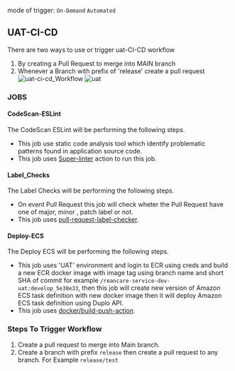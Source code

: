 mode of trigger: ```On-Demand``` ```Automated```
## UAT-CI-CD

There are two ways to use or trigger uat-CI-CD workflow
1. By creating a Pull Request to merge into MAIN branch
2. Whenever a Branch with prefix of 'release' create a pull request
![uat-ci-cd_Workflow](https://github.com/REAN-Foundation/reancare-service/blob/feature/flow_documentation/assets/images/uat-ci-cd_workflow.png?raw=true)
![uat](https://github.com/REAN-Foundation/reancare-service/blob/feature/flow_documentation/assets/images/Uat-ci-cd_example.png?raw=true)

### JOBS

#### CodeScan-ESLint
The CodeScan ESLint will be performing the following steps.

* This job use static code analysis tool which identify problematic patterns found in application source code.
* This job uses [Super-linter](https://github.com/marketplace/actions/super-linter) action to run this job.

#### Label_Checks
The Label Checks will be performing the following steps.

* On event Pull Request this job will check wheter the Pull Request have one of major, minor , patch label or not.
* This job uses [pull-request-label-checker](https://github.com/marketplace/actions/label-checker-for-pull-requests). 

#### Deploy-ECS
The Deploy ECS will be performing the following steps.

* This job uses 'UAT' environment and login to ECR using creds and build a new ECR docker image with image tag using branch name and short SHA of commit for example ``` /reancare-service-dev-uat:develop_5e38e33 ```, then this job will create new version of Amazon ECS task definition with new docker image then it will deploy Amazon ECS task definition using Duplo API.
* This job uses [docker/build-push-action](https://github.com/marketplace/actions/build-and-push-docker-images).

### Steps To Trigger Workflow

1. Create a pull request to merge into Main branch.
2. Create a branch with prefix `release` then create a pull request to any branch.
For Example ``` release/test ```
